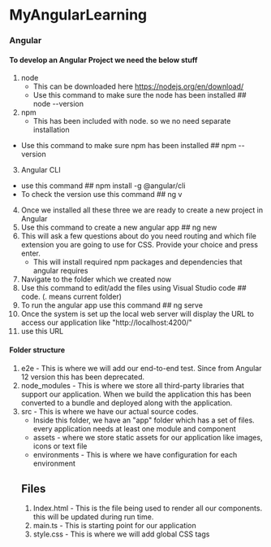 # MyAngularLearning

### Angular

#### To develop an Angular Project we need the below stuff
1. node
	- This can be downloaded here https://nodejs.org/en/download/
	- Use this command to make sure the node has been installed ## node --version
2. npm
	- This has been included with node. so we no need separate installation
  - Use this command to make sure npm has been installed ## npm --version
3. Angular CLI
  - use this command  ## npm install -g @angular/cli
  - To check the version use this command ## ng v <Project Name>
4. Once we installed all these three we are ready to create a new project in Angular
5. Use this command to create a new angular app ## ng new <project name>
6. This will ask a few questions about do you need routing and which file extension you are going to use for CSS. Provide your choice and press enter.
	- This will install required npm packages and dependencies that angular requires
7. Navigate to the folder which we created now
8. Use this command to edit/add the files using Visual Studio code ## code. (. means current folder)
9. To run the angular app use this command ## ng serve
10. Once the system is set up the local web server will display the URL to access our application like "http://localhost:4200/"
11. use this URL
#### Folder structure

1. e2e - This is where we will add our end-to-end test. Since from Angular 12 version this has been deprecated.
2. node_modules - This is where we store all third-party libraries that support our application. When we build the application this has been converted to a bundle and deployed along with the application. 
3. src - This is where we have our actual source codes. 
	- Inside this folder, we have an "app" folder which has a set of files. every application needs at least one module and component
	- assets - where we store static assets for our application like images, icons or text file
	- environments - This is where we have configuration for each environment
	## Files
	1. Index.html - This is the file being used to render all our components. this will be updated during run time.
	2. main.ts - This is starting point for our application
	3. style.css - This is where we will add global CSS tags

